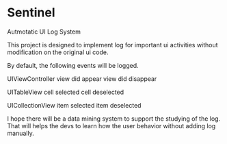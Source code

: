 Sentinel
========

Autmotatic UI Log System

This project is designed to implement log for important ui activities without modification on the original ui code.

By default, the following events will be logged.

UIViewController
  view did appear
  view did disappear

UITableView
  cell selected
  cell deselected
  
UICollectionView
  item selected
  item deselected
  
I hope there will be a data mining system to support the studying of the log.
That will helps the devs to learn how the user behavior without adding log manually.


